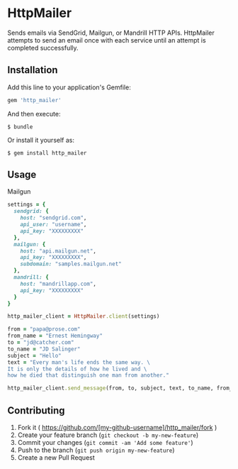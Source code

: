 # HttpMailer

Sends emails via SendGrid, Mailgun, or Mandrill HTTP APIs.
HttpMailer attempts to send an email once with each service 
until an attempt is completed successfully.

## Installation

Add this line to your application's Gemfile:

```ruby
gem 'http_mailer'
```

And then execute:

    $ bundle

Or install it yourself as:

    $ gem install http_mailer

## Usage

Mailgun

```ruby
settings = {
  sendgrid: {
    host: "sendgrid.com",
    api_user: "username",
    api_key: "XXXXXXXXX"
  },
  mailgun: {
    host: "api.mailgun.net",
    api_key: "XXXXXXXXX",
    subdomain: "samples.mailgun.net"
  },
  mandrill: {
    host: "mandrillapp.com",
    api_key: "XXXXXXXXX"
  }
}

http_mailer_client = HttpMailer.client(settings)

from = "papa@prose.com"
from_name = "Ernest Hemingway"
to = "jd@catcher.com"
to_name = "JD Salinger"
subject = "Hello"
text = "Every man's life ends the same way. \
It is only the details of how he lived and \
how he died that distinguish one man from another."

http_mailer_client.send_message(from, to, subject, text, to_name, from_name)
```

## Contributing

1. Fork it ( https://github.com/[my-github-username]/http_mailer/fork )
2. Create your feature branch (`git checkout -b my-new-feature`)
3. Commit your changes (`git commit -am 'Add some feature'`)
4. Push to the branch (`git push origin my-new-feature`)
5. Create a new Pull Request
